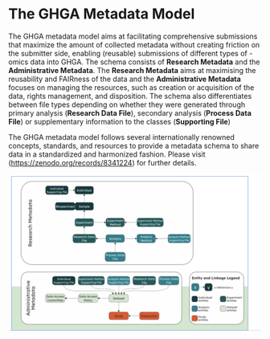 # The GHGA Metadata Model

The GHGA metadata model aims at facilitating  comprehensive submissions that maximize the amount of collected metadata without creating friction on the submitter side, enabling (reusable) submissions of different types of -omics data into GHGA.  The schema consists of **Research Metadata** and the **Administrative Metadata**. The **Research Metadata** aims at maximising the reusability and FAIRness of the data and the  **Administrative Metadata** focuses on managing the resources, such as creation or acquisition of the data, rights management, and disposition. The schema also differentiates between file types depending on whether they were generated through primary analysis (**Research Data File**), secondary analysis (**Process Data File**) or supplementary information to the classes (**Supporting File**) 

The GHGA metadata model follows several internationally renowned concepts, standards, and resources to provide a metadata schema to share data in a standardized and harmonized fashion. Please visit (https://zenodo.org/records/8341224) for further details.

![GHGA Metadata Model Overview](../assets/img/Overview_fig.png)